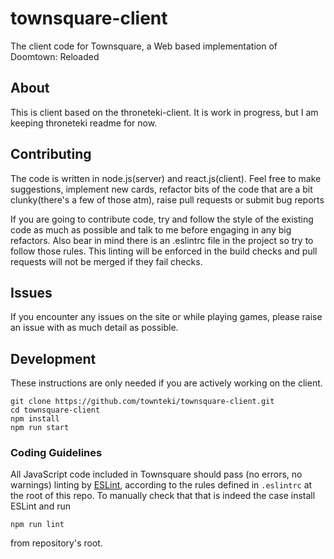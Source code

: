 # townsquare-client
The client code for Townsquare, a Web based implementation of Doomtown: Reloaded

## About

This is client based on the throneteki-client. It is work in progress, but I am keeping throneteki readme for now.

## Contributing

The code is written in node.js(server) and react.js(client).  Feel free to make suggestions, implement new cards, refactor bits of the code that are a bit clunky(there's a few of those atm), raise pull requests or submit bug reports

If you are going to contribute code, try and follow the style of the existing code as much as possible and talk to me before engaging in any big refactors.  Also bear in mind there is an .eslintrc file in the project so try to follow those rules.  This linting will be enforced in the build checks and pull requests will not be merged if they fail checks.

## Issues
If you encounter any issues on the site or while playing games, please raise an issue with as much detail as possible.

## Development

These instructions are only needed if you are actively working on the client.

```
git clone https://github.com/townteki/townsquare-client.git
cd townsquare-client
npm install
npm run start
```

### Coding Guidelines

All JavaScript code included in Townsquare should pass (no errors, no warnings)
linting by [ESLint](http://eslint.org/), according to the rules defined in
`.eslintrc` at the root of this repo. To manually check that that is indeed the
case install ESLint and run

```
npm run lint
```

from repository's root.

